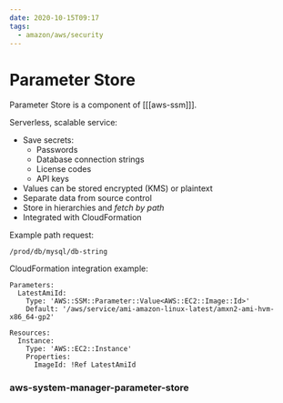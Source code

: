 ```yaml
---
date: 2020-10-15T09:17
tags:
  - amazon/aws/security
---
```

# Parameter Store

Parameter Store is a component of [[[aws-ssm]]].

Serverless, scalable service:
* Save secrets:
  * Passwords
  * Database connection strings
  * License codes
  * API keys
* Values can be stored encrypted (KMS) or plaintext
* Separate data from source control
* Store in hierarchies and *fetch by path*
* Integrated with CloudFormation


Example path request:
```
/prod/db/mysql/db-string
```

CloudFormation integration example:
```
Parameters:
  LatestAmiId:
    Type: 'AWS::SSM::Parameter::Value<AWS::EC2::Image::Id>'
    Default: '/aws/service/ami-amazon-linux-latest/amxn2-ami-hvm-x86_64-gp2'
    
Resources:
  Instance:
    Type: 'AWS::EC2::Instance'
    Properties:
      ImageId: !Ref LatestAmiId
```
### aws-system-manager-parameter-store

